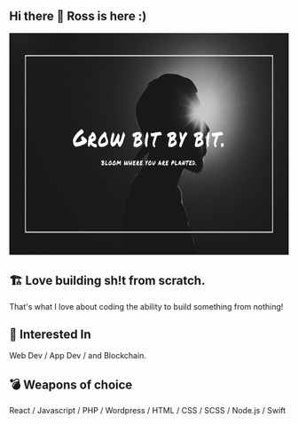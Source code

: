 ## Hi there 👋 Ross is here :)

<img src="https://github.com/rmyordanov/rmyordanov/blob/main/rmyordanov%20github%20cover.png" height="400" width="100%"/>

## 🏗️ Love building sh!t from scratch. 
That's what I love about coding the ability to build something from nothing!

## 🤖 Interested In
Web Dev / App Dev / and Blockchain.

## 💣 Weapons of choice
React / Javascript / PHP / Wordpress / HTML / CSS / SCSS / Node.js / Swift </br>

